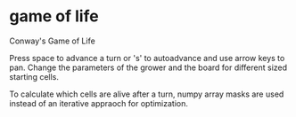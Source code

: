 # game of life
 Conway's Game of Life
 
 Press space to advance a turn or 's' to autoadvance and use arrow keys to pan.
 Change the parameters of the grower and the board for different sized starting cells.
 
 To calculate which cells are alive after a turn, numpy array masks are used instead of an iterative appraoch for optimization.
